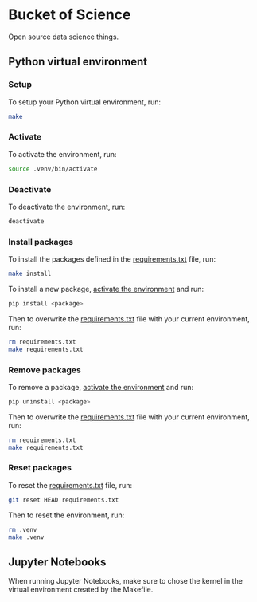 # Bucket of Science

Open source data science things.

## Python virtual environment

### Setup

To setup your Python virtual environment, run:

```bash
make
```

### Activate

To activate the environment, run:

```bash
source .venv/bin/activate
```

### Deactivate

To deactivate the environment, run:

```bash
deactivate
```

### Install packages

To install the packages defined in the [requirements.txt](requirements.txt) file, run:

```bash
make install
```

To install a new package, [activate the environment](#activate-the-environment) and run:

```bash
pip install <package>
```

Then to overwrite the [requirements.txt](requirements.txt) file with your current environment, run:

```bash
rm requirements.txt
make requirements.txt
```

### Remove packages

To remove a package, [activate the environment](#activate-the-environment) and run:

```bash
pip uninstall <package>
```

Then to overwrite the [requirements.txt](requirements.txt) file with your current environment, run:

```bash
rm requirements.txt
make requirements.txt
```

### Reset packages

To reset the [requirements.txt](requirements.txt) file, run:

```bash
git reset HEAD requirements.txt
```

Then to reset the environment, run:

```bash
rm .venv
make .venv
```

## Jupyter Notebooks

When running Jupyter Notebooks, make sure to chose the kernel in the virtual environment created by the Makefile.
